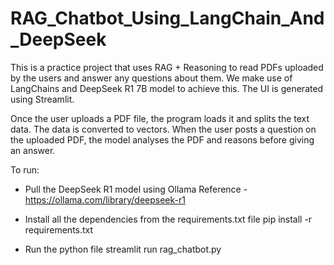 # RAG_Chatbot_Using_LangChain_And_DeepSeek
This is a practice project that uses RAG + Reasoning to read PDFs uploaded by the users and answer any questions about them. 
We make use of LangChains and DeepSeek R1 7B model to achieve this. The UI is generated using Streamlit.

Once the user uploads a PDF file, the program loads it and splits the text data. 
The data is converted to vectors.
When the user posts a question on the uploaded PDF, the model analyses the PDF and reasons before giving an answer. 

To run:
- Pull the DeepSeek R1 model using Ollama
    Reference - https://ollama.com/library/deepseek-r1

- Install all the dependencies from the requirements.txt file
    pip install -r requirements.txt

- Run the python file
    streamlit run rag_chatbot.py
